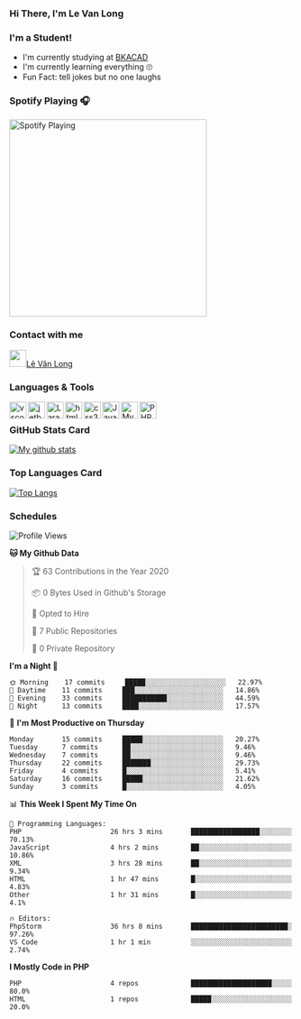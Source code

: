 ### Hi There, I'm Le Van Long 

### I'm a Student!
- I'm currently studying at [BKACAD](https://bkacad.edu.vn/)
- I'm currently learning everything 🙄
- Fun Fact: tell jokes but no one laughs

### Spotify Playing 🎧
[<img src="https://spotify-readme.hiiamlongdz.vercel.app/api/spotify-playing" alt="Spotify Playing" width="350" />](https://open.spotify.com/playlist/37i9dQZF1DX1e2VSJFudND)


### Contact with me

[<img src="https://img.icons8.com/dusk/64/000000/facebook-new--v2.png" width="30px"/>Lê Văn Long](https://www.facebook.com/HiiamLongdzz)

### Languages & Tools
<img align="left" alt="vscode" src="https://img.icons8.com/dusk/64/000000/visual-studio-code-2019.png" width="30px"/>
<img align="left" alt="jetbrain" src="https://camo.githubusercontent.com/8268dcfb76697dd53286590ec9b4385d7a0b89ce/68747470733a2f2f63646e2e6a7364656c6976722e6e65742f6e706d2f73696d706c652d69636f6e734076332f69636f6e732f6a6574627261696e732e737667" width="30px"/>
<img align="left" alt="Laravel" src="https://img.icons8.com/ios/50/000000/laravel.png" width="30px"/>
<img align="left" alt="html5" src="https://img.icons8.com/dusk/64/000000/html-5.png" width="30px"/>
<img align="left" alt="css3" src="https://img.icons8.com/dusk/64/000000/css3.png" width="30px"/>
<img align="left" alt="JavaScript" src="https://img.icons8.com/dusk/64/000000/javascript.png" width="30px"/>
<img align="left" alt="MySQL" src="https://img.icons8.com/ios-filled/50/000000/mysql-logo.png" width="30px"/>
<img align="left" alt="PHP" src="https://img.icons8.com/dusk/64/000000/php-logo.png" width="30px"/>

<br />

### GitHub Stats Card
[![My github stats](https://github-readme-stats.vercel.app/api?username=HiiamLongdz&show_icons=true)](https://github-readme-stats.vercel.app/api?username=HiiamLongdz&show_icons=true)

### Top Languages Card
[![Top Langs](https://github-readme-stats.vercel.app/api/top-langs/?username=HiiamLongdz&layout=compact)](https://github-readme-stats.vercel.app/api/top-langs/?username=HiiamLongdz&layout=compact)

### Schedules
<!--START_SECTION:waka-->
![Profile Views](http://img.shields.io/badge/Profile%20Views-87-blue)

**🐱 My Github Data** 

> 🏆 63 Contributions in the Year 2020
 > 
> 📦 0 Bytes Used in Github's Storage 
 > 
> 💼 Opted to Hire
 > 
> 📜 7 Public Repositories
 > 
> 🔑 0 Private Repository 
 > 
**I'm a Night 🦉** 

```text
🌞 Morning    17 commits     █████░░░░░░░░░░░░░░░░░░░░   22.97% 
🌆 Daytime    11 commits     ███░░░░░░░░░░░░░░░░░░░░░░   14.86% 
🌃 Evening    33 commits     ███████████░░░░░░░░░░░░░░   44.59% 
🌙 Night      13 commits     ████░░░░░░░░░░░░░░░░░░░░░   17.57%

```
📅 **I'm Most Productive on Thursday** 

```text
Monday       15 commits     █████░░░░░░░░░░░░░░░░░░░░   20.27% 
Tuesday      7 commits      ██░░░░░░░░░░░░░░░░░░░░░░░   9.46% 
Wednesday    7 commits      ██░░░░░░░░░░░░░░░░░░░░░░░   9.46% 
Thursday     22 commits     ███████░░░░░░░░░░░░░░░░░░   29.73% 
Friday       4 commits      █░░░░░░░░░░░░░░░░░░░░░░░░   5.41% 
Saturday     16 commits     █████░░░░░░░░░░░░░░░░░░░░   21.62% 
Sunday       3 commits      █░░░░░░░░░░░░░░░░░░░░░░░░   4.05%

```


📊 **This Week I Spent My Time On** 

```text
💬 Programming Languages: 
PHP                      26 hrs 3 mins       █████████████████░░░░░░░░   70.13% 
JavaScript               4 hrs 2 mins        ██░░░░░░░░░░░░░░░░░░░░░░░   10.86% 
XML                      3 hrs 28 mins       ██░░░░░░░░░░░░░░░░░░░░░░░   9.34% 
HTML                     1 hr 47 mins        █░░░░░░░░░░░░░░░░░░░░░░░░   4.83% 
Other                    1 hr 31 mins        █░░░░░░░░░░░░░░░░░░░░░░░░   4.1%

🔥 Editors: 
PhpStorm                 36 hrs 8 mins       ████████████████████████░   97.26% 
VS Code                  1 hr 1 min          ░░░░░░░░░░░░░░░░░░░░░░░░░   2.74%

```

**I Mostly Code in PHP** 

```text
PHP                      4 repos             ████████████████████░░░░░   80.0% 
HTML                     1 repos             █████░░░░░░░░░░░░░░░░░░░░   20.0%

```



<!--END_SECTION:waka-->
